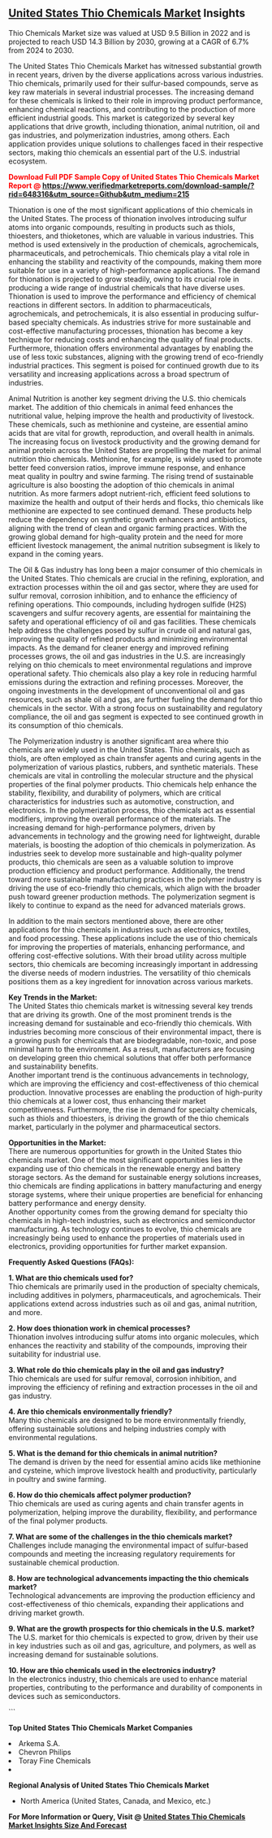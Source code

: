 <h2><a href="https://www.verifiedmarketreports.com/download-sample/?rid=648316&amp;utm_source=Github&amp;utm_medium=215" target="_blank">United States Thio Chemicals Market</a> Insights</h2><p>Thio Chemicals Market size was valued at USD 9.5 Billion in 2022 and is projected to reach USD 14.3 Billion by 2030, growing at a CAGR of 6.7% from 2024 to 2030.</p><p><div> <p>The United States Thio Chemicals Market has witnessed substantial growth in recent years, driven by the diverse applications across various industries. Thio chemicals, primarily used for their sulfur-based compounds, serve as key raw materials in several industrial processes. The increasing demand for these chemicals is linked to their role in improving product performance, enhancing chemical reactions, and contributing to the production of more efficient industrial goods. This market is categorized by several key applications that drive growth, including thionation, animal nutrition, oil and gas industries, and polymerization industries, among others. Each application provides unique solutions to challenges faced in their respective sectors, making thio chemicals an essential part of the U.S. industrial ecosystem. <strong><p><span class=""><span style="color: #ff0000;"><strong>Download Full PDF Sample Copy of United States Thio Chemicals Market Report</strong> @ </span><a href="https://www.verifiedmarketreports.com/download-sample/?rid=648316&amp;utm_source=Github&amp;utm_medium=215" target="_blank">https://www.verifiedmarketreports.com/download-sample/?rid=648316&amp;utm_source=Github&amp;utm_medium=215</a></span></p></strong> <p>Thionation is one of the most significant applications of thio chemicals in the United States. The process of thionation involves introducing sulfur atoms into organic compounds, resulting in products such as thiols, thioesters, and thioketones, which are valuable in various industries. This method is used extensively in the production of chemicals, agrochemicals, pharmaceuticals, and petrochemicals. Thio chemicals play a vital role in enhancing the stability and reactivity of the compounds, making them more suitable for use in a variety of high-performance applications. The demand for thionation is projected to grow steadily, owing to its crucial role in producing a wide range of industrial chemicals that have diverse uses. Thionation is used to improve the performance and efficiency of chemical reactions in different sectors. In addition to pharmaceuticals, agrochemicals, and petrochemicals, it is also essential in producing sulfur-based specialty chemicals. As industries strive for more sustainable and cost-effective manufacturing processes, thionation has become a key technique for reducing costs and enhancing the quality of final products. Furthermore, thionation offers environmental advantages by enabling the use of less toxic substances, aligning with the growing trend of eco-friendly industrial practices. This segment is poised for continued growth due to its versatility and increasing applications across a broad spectrum of industries. <p>Animal Nutrition is another key segment driving the U.S. thio chemicals market. The addition of thio chemicals in animal feed enhances the nutritional value, helping improve the health and productivity of livestock. These chemicals, such as methionine and cysteine, are essential amino acids that are vital for growth, reproduction, and overall health in animals. The increasing focus on livestock productivity and the growing demand for animal protein across the United States are propelling the market for animal nutrition thio chemicals. Methionine, for example, is widely used to promote better feed conversion ratios, improve immune response, and enhance meat quality in poultry and swine farming. The rising trend of sustainable agriculture is also boosting the adoption of thio chemicals in animal nutrition. As more farmers adopt nutrient-rich, efficient feed solutions to maximize the health and output of their herds and flocks, thio chemicals like methionine are expected to see continued demand. These products help reduce the dependency on synthetic growth enhancers and antibiotics, aligning with the trend of clean and organic farming practices. With the growing global demand for high-quality protein and the need for more efficient livestock management, the animal nutrition subsegment is likely to expand in the coming years. <p>The Oil & Gas industry has long been a major consumer of thio chemicals in the United States. Thio chemicals are crucial in the refining, exploration, and extraction processes within the oil and gas sector, where they are used for sulfur removal, corrosion inhibition, and to enhance the efficiency of refining operations. Thio compounds, including hydrogen sulfide (H2S) scavengers and sulfur recovery agents, are essential for maintaining the safety and operational efficiency of oil and gas facilities. These chemicals help address the challenges posed by sulfur in crude oil and natural gas, improving the quality of refined products and minimizing environmental impacts. As the demand for cleaner energy and improved refining processes grows, the oil and gas industries in the U.S. are increasingly relying on thio chemicals to meet environmental regulations and improve operational safety. Thio chemicals also play a key role in reducing harmful emissions during the extraction and refining processes. Moreover, the ongoing investments in the development of unconventional oil and gas resources, such as shale oil and gas, are further fueling the demand for thio chemicals in the sector. With a strong focus on sustainability and regulatory compliance, the oil and gas segment is expected to see continued growth in its consumption of thio chemicals. <p>The Polymerization industry is another significant area where thio chemicals are widely used in the United States. Thio chemicals, such as thiols, are often employed as chain transfer agents and curing agents in the polymerization of various plastics, rubbers, and synthetic materials. These chemicals are vital in controlling the molecular structure and the physical properties of the final polymer products. Thio chemicals help enhance the stability, flexibility, and durability of polymers, which are critical characteristics for industries such as automotive, construction, and electronics. In the polymerization process, thio chemicals act as essential modifiers, improving the overall performance of the materials. The increasing demand for high-performance polymers, driven by advancements in technology and the growing need for lightweight, durable materials, is boosting the adoption of thio chemicals in polymerization. As industries seek to develop more sustainable and high-quality polymer products, thio chemicals are seen as a valuable solution to improve production efficiency and product performance. Additionally, the trend toward more sustainable manufacturing practices in the polymer industry is driving the use of eco-friendly thio chemicals, which align with the broader push toward greener production methods. The polymerization segment is likely to continue to expand as the need for advanced materials grows. <p>In addition to the main sectors mentioned above, there are other applications for thio chemicals in industries such as electronics, textiles, and food processing. These applications include the use of thio chemicals for improving the properties of materials, enhancing performance, and offering cost-effective solutions. With their broad utility across multiple sectors, thio chemicals are becoming increasingly important in addressing the diverse needs of modern industries. The versatility of thio chemicals positions them as a key ingredient for innovation across various markets. <p><strong>Key Trends in the Market:</strong><br>The United States thio chemicals market is witnessing several key trends that are driving its growth. One of the most prominent trends is the increasing demand for sustainable and eco-friendly thio chemicals. With industries becoming more conscious of their environmental impact, there is a growing push for chemicals that are biodegradable, non-toxic, and pose minimal harm to the environment. As a result, manufacturers are focusing on developing green thio chemical solutions that offer both performance and sustainability benefits.<br>Another important trend is the continuous advancements in technology, which are improving the efficiency and cost-effectiveness of thio chemical production. Innovative processes are enabling the production of high-purity thio chemicals at a lower cost, thus enhancing their market competitiveness. Furthermore, the rise in demand for specialty chemicals, such as thiols and thioesters, is driving the growth of the thio chemicals market, particularly in the polymer and pharmaceutical sectors. <p><strong>Opportunities in the Market:</strong><br>There are numerous opportunities for growth in the United States thio chemicals market. One of the most significant opportunities lies in the expanding use of thio chemicals in the renewable energy and battery storage sectors. As the demand for sustainable energy solutions increases, thio chemicals are finding applications in battery manufacturing and energy storage systems, where their unique properties are beneficial for enhancing battery performance and energy density.<br>Another opportunity comes from the growing demand for specialty thio chemicals in high-tech industries, such as electronics and semiconductor manufacturing. As technology continues to evolve, thio chemicals are increasingly being used to enhance the properties of materials used in electronics, providing opportunities for further market expansion. <p><strong>Frequently Asked Questions (FAQs):</strong></p> <p><strong>1. What are thio chemicals used for?</strong><br>Thio chemicals are primarily used in the production of specialty chemicals, including additives in polymers, pharmaceuticals, and agrochemicals. Their applications extend across industries such as oil and gas, animal nutrition, and more.</p> <p><strong>2. How does thionation work in chemical processes?</strong><br>Thionation involves introducing sulfur atoms into organic molecules, which enhances the reactivity and stability of the compounds, improving their suitability for industrial use.</p> <p><strong>3. What role do thio chemicals play in the oil and gas industry?</strong><br>Thio chemicals are used for sulfur removal, corrosion inhibition, and improving the efficiency of refining and extraction processes in the oil and gas industry.</p> <p><strong>4. Are thio chemicals environmentally friendly?</strong><br>Many thio chemicals are designed to be more environmentally friendly, offering sustainable solutions and helping industries comply with environmental regulations.</p> <p><strong>5. What is the demand for thio chemicals in animal nutrition?</strong><br>The demand is driven by the need for essential amino acids like methionine and cysteine, which improve livestock health and productivity, particularly in poultry and swine farming.</p> <p><strong>6. How do thio chemicals affect polymer production?</strong><br>Thio chemicals are used as curing agents and chain transfer agents in polymerization, helping improve the durability, flexibility, and performance of the final polymer products.</p> <p><strong>7. What are some of the challenges in the thio chemicals market?</strong><br>Challenges include managing the environmental impact of sulfur-based compounds and meeting the increasing regulatory requirements for sustainable chemical production.</p> <p><strong>8. How are technological advancements impacting the thio chemicals market?</strong><br>Technological advancements are improving the production efficiency and cost-effectiveness of thio chemicals, expanding their applications and driving market growth.</p> <p><strong>9. What are the growth prospects for thio chemicals in the U.S. market?</strong><br>The U.S. market for thio chemicals is expected to grow, driven by their use in key industries such as oil and gas, agriculture, and polymers, as well as increasing demand for sustainable solutions.</p> <p><strong>10. How are thio chemicals used in the electronics industry?</strong><br>In the electronics industry, thio chemicals are used to enhance material properties, contributing to the performance and durability of components in devices such as semiconductors.</p></div>```</p><p><strong>Top United States Thio Chemicals Market Companies</strong></p><div data-test-id=""><p><li>Arkema S.A.</li><li> Chevron Philips</li><li> Toray Fine Chemicals</li><li> </li></p><div><strong>Regional Analysis of&nbsp;United States Thio Chemicals Market</strong></div><ul><li dir="ltr"><p dir="ltr">North America&nbsp;(United States, Canada, and Mexico, etc.)</p></li></ul><p><strong>For More Information or Query, Visit @&nbsp;</strong><strong><a href="https://www.verifiedmarketreports.com/product/thio-chemicals-market/?utm_source=Github&amp;utm_medium=215" target="_blank">United States Thio Chemicals Market Insights Size And Forecast</a></strong></p></div>
